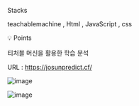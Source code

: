 Stacks

teachablemachine , Html , JavaScript , css 

💡 Points


티처블 머신을 활용한 학습 분석 


URL : https://josunpredict.cf/



![image](https://user-images.githubusercontent.com/80509214/171159519-29f4fb4e-56fb-4d6e-8574-c9b4d3656537.png)



![image](https://user-images.githubusercontent.com/80509214/171160067-0e6b656b-6a9e-4aaa-9931-e5053d4fefb9.png)
